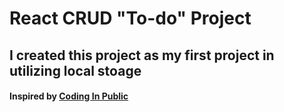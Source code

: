 # React CRUD "To-do" Project
## I created this project as my first project in utilizing local stoage
#### Inspired by [Coding In Public](https://www.youtube.com/watch?v=7u2Rv4HfCYQ)

